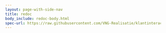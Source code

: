 ```yaml
---
layout: page-with-side-nav
title: redoc
body_include: redoc-body.html
spec-url: https://raw.githubusercontent.com/VNG-Realisatie/klantinteracties/main/docs/api_familie_x/variant2/openapi.yaml
---
```

<redoc spec-url='{{page.spec-url}}'></redoc>
